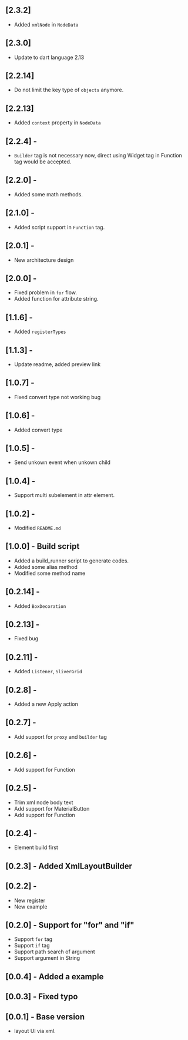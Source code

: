 ## [2.3.2]

* Added `xmlNode` in `NodeData`

## [2.3.0]

* Update to dart language 2.13

## [2.2.14]

* Do not limit the key type of `objects` anymore.

## [2.2.13]

* Added `context` property in `NodeData`

## [2.2.4] -

* `Builder` tag is not necessary now, direct using Widget tag in Function tag would be accepted. 

## [2.2.0] - 

* Added some math methods.

## [2.1.0] - 

* Added script support in `Function` tag.

## [2.0.1] - 

* New architecture design

## [2.0.0] - 

* Fixed problem in `for` flow.
* Added function for attribute string.

## [1.1.6] - 

* Added `registerTypes`

## [1.1.3] -

* Update readme, added preview link

## [1.0.7] -

* Fixed convert type not working bug

## [1.0.6] -

* Added convert type

## [1.0.5] -

* Send unkown event when unkown child

## [1.0.4] -

* Support multi subelement in attr element.
 
## [1.0.2] - 

* Modified `README.md`

## [1.0.0] - Build script

* Added a build_runner script to generate codes.
* Added some alias method
* Modified some method name

## [0.2.14] -

* Added `BoxDecoration`

## [0.2.13] -

* Fixed bug

## [0.2.11] -

* Added `Listener`, `SliverGrid`

## [0.2.8] -

* Added a new Apply action

## [0.2.7] -

* Add support for `proxy` and `builder` tag

## [0.2.6] -

* Add support for Function

## [0.2.5] - 

* Trim xml node body text
* Add support for MaterialButton
* Add support for Function

## [0.2.4] - 

* Element build first

## [0.2.3] - Added XmlLayoutBuilder

## [0.2.2] - 

* New register
* New example

## [0.2.0] - Support for "for" and "if"

* Support `for` tag
* Support `if` tag
* Support path search of argument
* Support argument in String

## [0.0.4] - Added a example

## [0.0.3] - Fixed typo

## [0.0.1] - Base version

* layout UI via xml.
